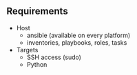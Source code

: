 ## Requirements

* Host
  * ansible (available on every platform)
  * inventories, playbooks, roles, tasks
* Targets
  * SSH access (sudo)
  * Python
